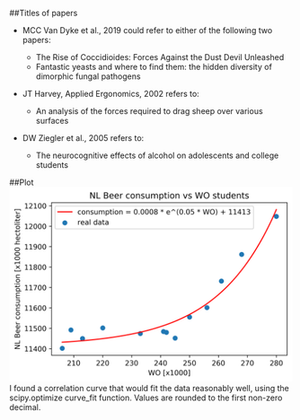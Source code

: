 ##Titles of papers

- MCC Van Dyke et al., 2019 could refer to either of the following two papers:
    - The Rise of Coccidioides: Forces Against the Dust Devil Unleashed
    - Fantastic yeasts and where to find them: the hidden diversity of dimorphic fungal pathogens

- JT Harvey, Applied Ergonomics, 2002 refers to:
    - An analysis of the forces required to drag sheep over various surfaces

- DW Ziegler et al., 2005 refers to:
    - The neurocognitive effects of alcohol on adolescents and college students

##Plot
![plot](correlation.png)
I found a correlation curve that would fit the data reasonably well, using the scipy.optimize curve_fit function.
Values are rounded to the first non-zero decimal.